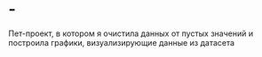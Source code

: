 # -
Пет-проект, в котором я очистила данных от пустых значений и построила графики, визуализирующие данные из датасета
